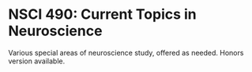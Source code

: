 # NSCI 490: Current Topics in Neuroscience

Various special areas of neuroscience study, offered as needed. Honors version available.